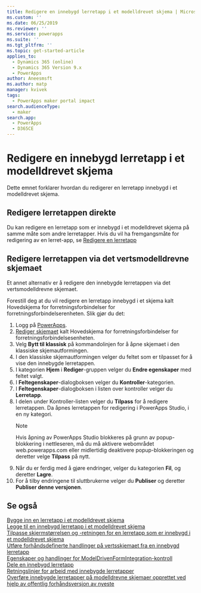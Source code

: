 ```yaml
---
title: Redigere en innebygd lerretapp i et modelldrevet skjema | MicrosoftDocs
ms.custom: ''
ms.date: 06/25/2019
ms.reviewer: ''
ms.service: powerapps
ms.suite: ''
ms.tgt_pltfrm: ''
ms.topic: get-started-article
applies_to:
  - Dynamics 365 (online)
  - Dynamics 365 Version 9.x
  - PowerApps
author: Aneesmsft
ms.author: matp
manager: kvivek
tags:
  - PowerApps maker portal impact
search.audienceType:
  - maker
search.app:
  - PowerApps
  - D365CE
---
```


# <a name="edit-a-canvas-app-embedded-on-a-model-driven-form"></a>Redigere en innebygd lerretapp i et modelldrevet skjema
Dette emnet forklarer hvordan du redigerer en lerretapp innebygd i et modelldrevet skjema.

## <a name="edit-the-canvas-app-directly"></a>Redigere lerretappen direkte
Du kan redigere en lerretapp som er innebygd i et modelldrevet skjema på samme måte som andre lerretapper. Hvis du vil ha fremgangsmåte for redigering av en lerret-app, se [Redigere en lerretapp](../canvas-apps/edit-app.md)

## <a name="edit-the-canvas-app-via-the-host-model-driven-form"></a>Redigere lerretappen via det vertsmodelldrevne skjemaet
Et annet alternativ er å redigere den innebygde lerretappen via det vertsmodelldrevne skjemaet.

Forestill deg at du vil redigere en lerretapp innebygd i et skjema kalt Hovedskjema for forretningsforbindelser for forretningsforbindelserenheten. Slik gjør du det: 

1.  Logg på [PowerApps](https://web.powerapps.com/?utm_source=padocs&utm_medium=linkinadoc&utm_campaign=referralsfromdoc).
2.  [Rediger skjemaet](create-and-edit-forms.md) kalt Hovedskjema for forretningsforbindelser for forretningsforbindelsesenheten. 
3.  Velg **Bytt til klassisk** på kommandolinjen for å åpne skjemaet i den klassiske skjemautformingen.
4.  I den klassiske skjemautformingen velger du feltet som er tilpasset for å vise den innebygde lerretappen.
5.  I kategorien **Hjem** i **Rediger**-gruppen velger du **Endre egenskaper** med feltet valgt.
6.  I **Feltegenskaper**-dialogboksen velger du **Kontroller**-kategorien.
7.  I **Feltegenskaper**-dialogboksen i listen over kontroller velger du **Lerretapp**.
8.  I delen under Kontroller-listen velger du **Tilpass** for å redigere lerretappen. Da åpnes lerretappen for redigering i PowerApps Studio, i en ny kategori.
       > [!NOTE]
       > Hvis åpning av PowerApps Studio blokkeres på grunn av popup-blokkering i nettleseren, må du må aktivere webområdet web.powerapps.com eller midlertidig deaktivere popup-blokkeringen og deretter velge **Tilpass** på nytt.
9. Når du er ferdig med å gjøre endringer, velger du kategorien **Fil**, og deretter **Lagre**.
10. For å tilby endringene til sluttbrukerne velger du **Publiser** og deretter **Publiser denne versjonen**.

## <a name="see-also"></a>Se også
[Bygge inn en lerretapp i et modelldrevet skjema](embed-canvas-app-in-form.md) <br />
[Legge til en innebygd lerretapp i et modelldrevet skjema](embedded-canvas-app-add-classic-designer.md) <br />
[Tilpasse skjermstørrelsen og -retningen for en lerretapp som er innebygd i et modelldrevet skjema](embedded-canvas-app-customize-screen.md) <br />
[Utføre forhåndsdefinerte handlinger på vertsskjemaet fra en innebygd lerretapp](embedded-canvas-app-actions.md) <br />
[Egenskaper og handlinger for ModelDrivenFormIntegration-kontroll](embedded-canvas-app-properties-actions.md) <br />
[Dele en innebygd lerretapp](share-embedded-canvas-app.md) <br />
[Retningslinjer for arbeid med innebygde lerretapper](embedded-canvas-app-guidelines.md) <br />
[Overføre innebygde lerretapper på modelldrevne skjemaer opprettet ved hjelp av offentlig forhåndsversjon av nyeste](embedded-canvas-app-migrate-from-preview.md) <br />
